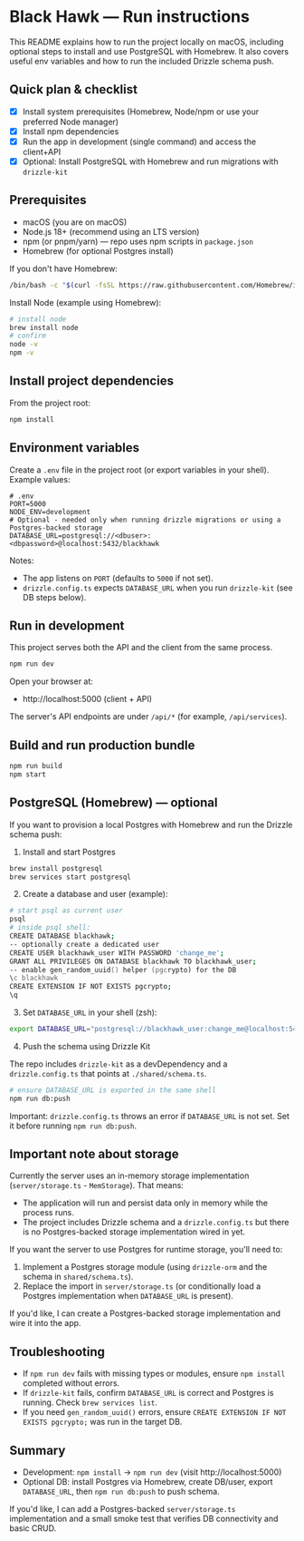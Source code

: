 # Black Hawk — Run instructions

This README explains how to run the project locally on macOS, including optional steps to install and use PostgreSQL with Homebrew. It also covers useful env variables and how to run the included Drizzle schema push.

## Quick plan & checklist

- [x] Install system prerequisites (Homebrew, Node/npm or use your preferred Node manager)
- [x] Install npm dependencies
- [x] Run the app in development (single command) and access the client+API
- [x] Optional: Install PostgreSQL with Homebrew and run migrations with `drizzle-kit`

## Prerequisites

- macOS (you are on macOS)
- Node.js 18+ (recommend using an LTS version)
- npm (or pnpm/yarn) — repo uses npm scripts in `package.json`
- Homebrew (for optional Postgres install)

If you don't have Homebrew:

```zsh
/bin/bash -c "$(curl -fsSL https://raw.githubusercontent.com/Homebrew/install/HEAD/install.sh)"
```

Install Node (example using Homebrew):

```zsh
# install node
brew install node
# confirm
node -v
npm -v
```

## Install project dependencies

From the project root:

```zsh
npm install
```

## Environment variables

Create a `.env` file in the project root (or export variables in your shell). Example values:

```env
# .env
PORT=5000
NODE_ENV=development
# Optional - needed only when running drizzle migrations or using a Postgres-backed storage
DATABASE_URL=postgresql://<dbuser>:<dbpassword>@localhost:5432/blackhawk
```

Notes:
- The app listens on `PORT` (defaults to `5000` if not set).
- `drizzle.config.ts` expects `DATABASE_URL` when you run `drizzle-kit` (see DB steps below).

## Run in development

This project serves both the API and the client from the same process.

```zsh
npm run dev
```

Open your browser at:

- http://localhost:5000  (client + API)

The server's API endpoints are under `/api/*` (for example, `/api/services`).

## Build and run production bundle

```zsh
npm run build
npm start
```

## PostgreSQL (Homebrew) — optional

If you want to provision a local Postgres with Homebrew and run the Drizzle schema push:

1. Install and start Postgres

```zsh
brew install postgresql
brew services start postgresql
```

2. Create a database and user (example):

```zsh
# start psql as current user
psql
# inside psql shell:
CREATE DATABASE blackhawk;
-- optionally create a dedicated user
CREATE USER blackhawk_user WITH PASSWORD 'change_me';
GRANT ALL PRIVILEGES ON DATABASE blackhawk TO blackhawk_user;
-- enable gen_random_uuid() helper (pgcrypto) for the DB
\c blackhawk
CREATE EXTENSION IF NOT EXISTS pgcrypto;
\q
```

3. Set `DATABASE_URL` in your shell (zsh):

```zsh
export DATABASE_URL="postgresql://blackhawk_user:change_me@localhost:5432/blackhawk"
```

4. Push the schema using Drizzle Kit

The repo includes `drizzle-kit` as a devDependency and a `drizzle.config.ts` that points at `./shared/schema.ts`.

```zsh
# ensure DATABASE_URL is exported in the same shell
npm run db:push
```

Important: `drizzle.config.ts` throws an error if `DATABASE_URL` is not set. Set it before running `npm run db:push`.

## Important note about storage

Currently the server uses an in-memory storage implementation (`server/storage.ts` - `MemStorage`). That means:

- The application will run and persist data only in memory while the process runs.
- The project includes Drizzle schema and a `drizzle.config.ts` but there is no Postgres-backed storage implementation wired in yet.

If you want the server to use Postgres for runtime storage, you'll need to:

1. Implement a Postgres storage module (using `drizzle-orm` and the schema in `shared/schema.ts`).
2. Replace the import in `server/storage.ts` (or conditionally load a Postgres implementation when `DATABASE_URL` is present).

If you'd like, I can create a Postgres-backed storage implementation and wire it into the app.

## Troubleshooting

- If `npm run dev` fails with missing types or modules, ensure `npm install` completed without errors.
- If `drizzle-kit` fails, confirm `DATABASE_URL` is correct and Postgres is running. Check `brew services list`.
- If you need `gen_random_uuid()` errors, ensure `CREATE EXTENSION IF NOT EXISTS pgcrypto;` was run in the target DB.

## Summary

- Development: `npm install` → `npm run dev` (visit http://localhost:5000)
- Optional DB: install Postgres via Homebrew, create DB/user, export `DATABASE_URL`, then `npm run db:push` to push schema.

If you'd like, I can add a Postgres-backed `server/storage.ts` implementation and a small smoke test that verifies DB connectivity and basic CRUD.
